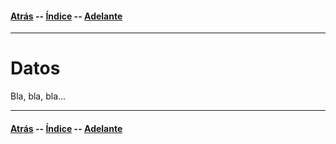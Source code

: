 #### [Atrás](metodologia.md) -- [Índice](index.md) -- [Adelante](resultados.md)
***

# Datos

Bla, bla, bla...

***
#### [Atrás](metodologia.md) -- [Índice](index.md) -- [Adelante](resultados.md)
